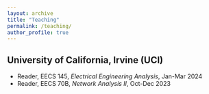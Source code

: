 ```yaml
---
layout: archive
title: "Teaching"
permalink: /teaching/
author_profile: true
---
```


## University of California, Irvine (UCI)
- Reader, EECS 145, *Electrical Engineering Analysis*, Jan-Mar 2024
- Reader, EECS 70B, *Network Analysis II*, Oct-Dec 2023
